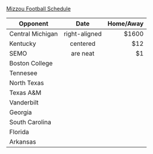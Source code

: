 [Mizzou Football Schedule](https://www.espn.com/college-football/team/schedule/_/id/142)

| Opponent     | Date          | Home/Away  |
| ------------- |:-------------:| -----:|
|Central Michigan    | right-aligned | $1600 |
| Kentucky     | centered      |   $12 |
|SEMO | are neat      |    $1 |
|Boston College|||
|Tennesee|||
|North Texas|||
|Texas A&M|||
|Vanderbilt|||
|Georgia|||
|South Carolina|||
|Florida|||
|Arkansas|||
